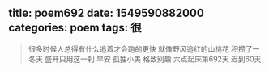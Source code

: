 title: poem692
date: 1549590882000
categories: poem
tags: 很
---
> 很多时候人总得有什么追着才会跑的更快
就像野风追红的山桃花
积攒了一冬天
盛开只用这一刹
早安
孤独小美
格致别趣
六点起床第692天 迟到60天